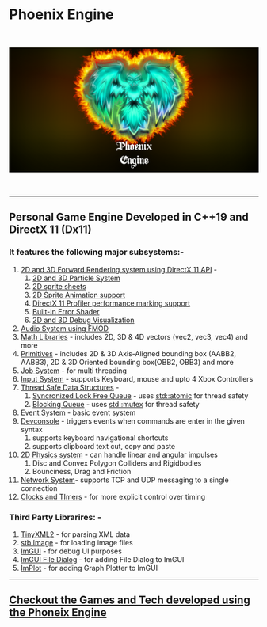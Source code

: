 # Phoenix Engine

<br/>

![](Assets/Phoenix%20Engine%20Banner.png?raw=true)

<br/>

---
## Personal Game Engine Developed in C++19 and DirectX 11 (Dx11)

### It features the following major subsystems:-

1. [2D and 3D Forward Rendering system using DirectX 11 API](https://github.com/neortls007idev/Engine/tree/main/Code/Engine/Renderer) -
    1. [2D and 3D Particle System](https://github.com/neortls007idev/Engine/tree/main/Code/Engine/ParticleSystem)
    2. [2D sprite sheets](https://github.com/neortls007idev/Engine/blob/main/Code/Engine/Renderer/SpriteSheet.hpp)
    3. [2D Sprite Animation support](https://github.com/neortls007idev/Engine/blob/main/Code/Engine/Renderer/SpriteAnimation.hpp)
    4. [DirectX 11 Profiler performance marking support](https://github.com/neortls007idev/Engine/tree/main/Code/Engine/Profilling)
    5. [Built-In Error Shader](https://github.com/neortls007idev/Engine/blob/main/Code/Engine/Renderer/ErrorShaderCode.hpp)
    6. [2D and 3D Debug Visualization](https://github.com/neortls007idev/Engine/blob/main/Code/Engine/Core/DebugRender.hpp)
2. [Audio System using FMOD](https://github.com/neortls007idev/Engine/tree/main/Code/Engine/Audio)
3. [Math Libraries](https://github.com/neortls007idev/Engine/tree/main/Code/Engine/Math) - includes 2D, 3D & 4D vectors (vec2, vec3, vec4) and more
4. [Primitives](https://github.com/neortls007idev/Engine/tree/main/Code/Engine/Primitives) - includes 2D & 3D Axis-Aligned bounding box (AABB2, AABB3), 2D & 3D Oriented bounding box(OBB2, OBB3) and more
5. [Job System](https://github.com/neortls007idev/Engine/tree/main/Code/Engine/Memory) - for multi threading
6. [Input System](https://github.com/neortls007idev/Engine/tree/main/Code/Engine/Input) - supports Keyboard, mouse and upto 4 Xbox Controllers
7. [Thread Safe Data Structures](https://github.com/neortls007idev/Engine/tree/main/Code/Engine/DataStructures/ThreadSafe) -
    1. [Syncronized Lock Free Queue](https://github.com/neortls007idev/Engine/blob/main/Code/Engine/DataStructures/ThreadSafe/SynchronizedLockFreeQueue.hpp) -  uses [std::atomic](https://en.cppreference.com/w/cpp/atomic/atomic) for thread safety
    2. [Blocking Queue](https://github.com/neortls007idev/Engine/blob/main/Code/Engine/DataStructures/ThreadSafe/BlockingQueue.hpp) - uses [std::mutex](https://en.cppreference.com/w/cpp/thread/mutex) for thread safety
8. [Event System](https://github.com/neortls007idev/Engine/blob/main/Code/Engine/Core/EventSystem.hpp) - basic event system
9. [Devconsole](https://github.com/neortls007idev/Engine/blob/main/Code/Engine/Core/DevConsole.hpp]) - triggers events when commands are enter in the given syntax
    1. supports keyboard navigational shortcuts
    2. supports clipboard text cut, copy and paste
10. [2D Physics system](https://github.com/neortls007idev/Engine/tree/main/Code/Engine/Physics) - can handle linear and angular impulses
    1. Disc and Convex Polygon Colliders and Rigidbodies
    2. Bounciness, Drag and Friction
11. [Network System](https://github.com/neortls007idev/Engine/tree/main/Code/Engine/Networking)- supports TCP and UDP messaging to a single connection
12. [Clocks and TImers](https://github.com/neortls007idev/Engine/tree/main/Code/Engine/Time) - for more explicit control over timing

### Third Party Librarires: -

1. [TinyXML2](https://github.com/leethomason/tinyxml2) - for parsing XML data
2. [stb Image](https://github.com/nothings/stb/blob/master/stb_image.h) - for loading image files
3. [ImGUI](https://github.com/ocornut/imgui) - for debug UI purposes
4. [ImGUI File Dialog](https://github.com/aiekick/ImGuiFileDialog) - for adding File Dialog to ImGUI
5. [ImPlot](https://github.com/epezent/implot) - for adding Graph Plotter to ImGUI

---

## [Checkout the Games and Tech developed using the Phoneix Engine](https://github.com/neortls007idev/GuildhallPublic)





